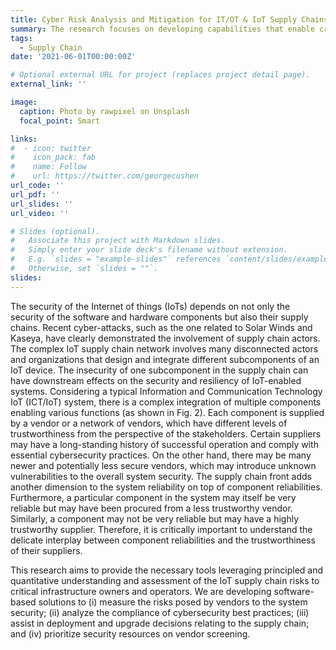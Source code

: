 ```yaml
---
title: Cyber Risk Analysis and Mitigation for IT/OT & IoT Supply Chains
summary: The research focuses on developing capabilities that enable critical infrastructure owners to make risk informed decisions relating to the supply chain while deploying their ICT/IoT systems.
tags:
  - Supply Chain
date: '2021-06-01T00:00:00Z'

# Optional external URL for project (replaces project detail page).
external_link: ''

image:
  caption: Photo by rawpixel on Unsplash
  focal_point: Smart

links:
#  - icon: twitter
#    icon_pack: fab
#    name: Follow
#    url: https://twitter.com/georgecushen
url_code: ''
url_pdf: ''
url_slides: ''
url_video: ''

# Slides (optional).
#   Associate this project with Markdown slides.
#   Simply enter your slide deck's filename without extension.
#   E.g. `slides = "example-slides"` references `content/slides/example-slides.md`.
#   Otherwise, set `slides = ""`.
slides:
---
```


The security of the Internet of things (IoTs) depends on not only the security of the software and hardware components but also their supply chains. Recent cyber-attacks, such as the one related to Solar Winds and Kaseya, have clearly demonstrated the involvement of supply chain actors. The complex IoT supply chain network involves many disconnected actors and organizations that design and integrate different subcomponents of an IoT device. The insecurity of one subcomponent in the supply chain can have downstream effects on the security and resiliency of IoT-enabled systems. Considering a typical Information and Communication Technology IoT (ICT/IoT) system, there is a complex integration of multiple components enabling various functions (as shown in Fig. 2). Each component is supplied by a vendor or a network of vendors, which have different levels of trustworthiness from the perspective of the stakeholders. Certain suppliers may have a long-standing history of successful operation and comply with essential cybersecurity practices. On the other hand, there may be many newer and potentially less secure vendors, which may introduce unknown vulnerabilities to the overall system security. The supply chain front adds another dimension to the system reliability on top of component reliabilities. Furthermore, a particular component in the system may itself be very reliable but may have been procured from a less trustworthy vendor. Similarly, a component may not be very reliable but may have a highly trustworthy supplier. Therefore, it is critically important to understand the delicate interplay between component reliabilities and the trustworthiness of their suppliers.

This research aims to provide the necessary tools leveraging principled and quantitative understanding and assessment of the IoT supply chain risks to critical infrastructure owners and operators. We are developing software-based solutions to (i) measure the risks posed by vendors to the system security; (ii) analyze the compliance of cybersecurity best practices; (iii) assist in deployment and upgrade decisions relating to the supply chain; and (iv) prioritize security resources on vendor screening.
